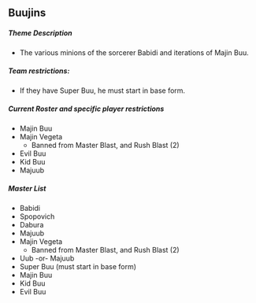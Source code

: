 ## Buujins

##### Theme Description
- The various minions of the sorcerer Babidi and iterations of Majin Buu.

##### Team restrictions:
  - If they have Super Buu, he must start in base form.

##### Current Roster and specific player restrictions

- Majin Buu
- Majin Vegeta
  - Banned from Master Blast, and Rush Blast (2)
- Evil Buu
- Kid Buu
- Majuub
  
##### Master List
- Babidi
- Spopovich
- Dabura
- Majuub
- Majin Vegeta
  - Banned from Master Blast, and Rush Blast (2)
- Uub -or- Majuub
- Super Buu (must start in base form)
- Majin Buu
- Kid Buu
- Evil Buu
